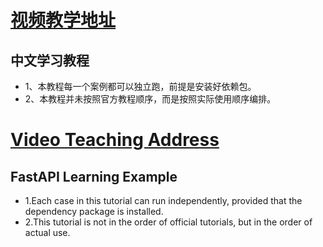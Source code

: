 # [视频教学地址](https://space.bilibili.com/396891097)
## 中文学习教程
- 1、本教程每一个案例都可以独立跑，前提是安装好依赖包。
- 2、本教程并未按照官方教程顺序，而是按照实际使用顺序编排。

# [Video Teaching Address](https://space.bilibili.com/396891097)
## FastAPI Learning Example
- 1.Each case in this tutorial can run independently, provided that the dependency package is installed.
- 2.This tutorial is not in the order of official tutorials, but in the order of actual use.

